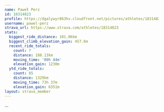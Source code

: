 ```yaml
---
name: Paweł Perz
id: 18314823
profile: https://dgalywyr863hv.cloudfront.net/pictures/athletes/18314823/5244308/1/large.jpg
username: pawel-perz
strava_url: https://www.strava.com/athletes/18314823
stats:
  biggest_ride_distance: 101.06km
  biggest_climb_elevation_gain: 457.6m
  recent_ride_totals:
    count: 7
    distance: 188.13km
    moving_time: '09h 44m'
    elevation_gain: 1230m
  ytd_ride_totals:
    count: 85
    distance: 1329km
    moving_time: 73h 37m
    elevation_gain: 6351m
layout: strava_member
--- 
```

...
